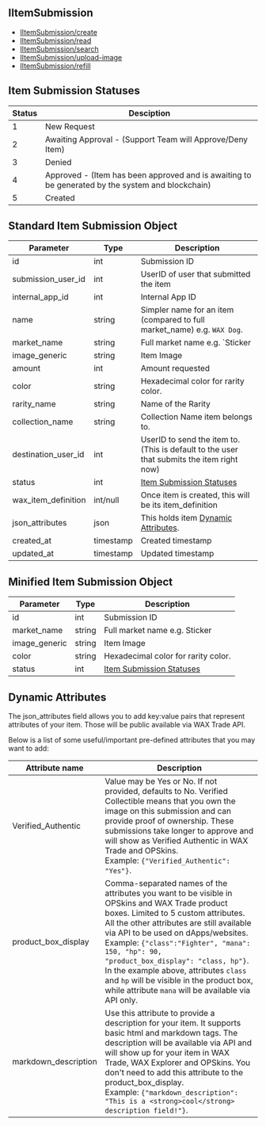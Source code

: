 ## IItemSubmission

- [IItemSubmission/create](IItemSubmission/create.md)
- [IItemSubmission/read](IItemSubmission/read.md)
- [IItemSubmission/search](IItemSubmission/search.md)
- [IItemSubmission/upload-image](IItemSubmission/upload-image.md)
- [IItemSubmission/refill](IItemSubmission/refill.md)

## Item Submission Statuses
Status | Desciption
------ | ----------
1 | New Request
2 | Awaiting Approval - (Support Team will Approve/Deny Item)
3 | Denied
4 | Approved - (Item has been approved and is awaiting to be generated by the system and blockchain)
5 | Created

## Standard Item Submission Object
Parameter | Type | Description
--------- | -----| -------- 
id | int | Submission ID
submission_user_id    | int | UserID of user that submitted the item
internal_app_id| int | Internal App ID
name | string | Simpler name for an item (compared to full market_name) e.g. `WAX Dog`.
market_name | string | Full market name e.g. `Sticker | WAX Dog`.
image_generic | string | Item Image
amount | int | Amount requested
color | string | Hexadecimal color for rarity color.
rarity_name | string | Name of the Rarity
collection_name | string | Collection Name item belongs to.
destination_user_id | int | UserID to send the item to. (This is default to the user that submits the item right now)
status | int | [Item Submission Statuses](/IItemSubmission.md#item-submission-statuses)
wax_item_definition | int/null | Once item is created, this will be its item_definition
json_attributes | json | This holds item [Dynamic Attributes](/IItemSubmission.md#dynamic-attributes).
created_at | timestamp | Created timestamp
updated_at | timestamp | Updated timestamp

## Minified Item Submission Object
Parameter | Type | Description
--------- | -----| -------- 
id | int | Submission ID
market_name | string | Full market name e.g. Sticker | WAX DOG.
image_generic | string | Item Image
color | string | Hexadecimal color for rarity color.
status | int | [Item Submission Statuses](/IItemSubmission.md#item-submission-statuses)

## Dynamic Attributes
The json_attributes field allows you to add key:value pairs that represent attributes of your item. Those will be public available via WAX Trade API.

Below is a list of some useful/important pre-defined attributes that you may want to add:

Attribute name | Description
--------- | -------- 
Verified_Authentic | Value may be Yes or No. If not provided, defaults to No. Verified Collectible means that you own the image on this submission and can provide proof of ownership. These submissions take longer to approve and will show as Verified Authentic in WAX Trade and OPSkins. <br>Example: `{"Verified_Authentic": "Yes"}`.
product_box_display | Comma-separated names of the attributes you want to be visible in OPSkins and WAX Trade product boxes. Limited to 5 custom attributes. All the other attributes are still available via API to be used on dApps/websites. <br>Example: `{"class":"Fighter", "mana": 150, "hp": 90, "product_box_display": "class, hp"}`. <br>In the example above, attributes `class` and `hp` will be visible in the product box, while attribute `mana` will be available via API only.
markdown_description | Use this attribute to provide a description for your item. It supports basic html and markdown tags. The description will be available via API and will show up for your item in WAX Trade, WAX Explorer and OPSkins. You don't need to add this attribute to the product_box_display. <br>Example: `{"markdown_description": "This is a <strong>cool</strong> description field!"}`.
